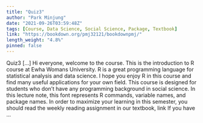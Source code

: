 ```yaml
---
title: "Quiz3"
author: "Park Minjung"
date: "2021-09-26T03:59:48Z"
tags: [Course, Data Science, Social Science, Package, Textbook]
link: "https://bookdown.org/pmj32121/bookdownpmj/"
length_weight: "4.8%"
pinned: false
---
```


Quiz3 [...] Hi everyone, welcome to the course. This is the introduction to R course at Ewha Womans University. R is a great programming language for statistical analysis and data science. I hope you enjoy R in this course and find many useful applications for your own field. This course is designed for students who don’t have any programming background in social science. In this lecture note, this font represents R commands, variable names, and package names. In order to maximize your learning in this semester, you should read the weekly reading assignment in our textbook, link If you have ...
